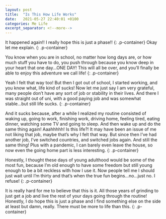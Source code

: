 ```yaml
---
layout: post
title:  "Is This How Life Works"
date:   2021-05-27 22:40:01 +0100
categories: Me Life
excerpt_separator: <!--more-->
---
```


It happened again!! I really hope this is just a phase!!
{: .p-container}
Okay let me explain.
{: .p-container}
<!--more-->
You know when you are in school, no matter how long days are, or how much stuff you have to do, you push through because you know deep in your heart that one day...ONE DAY! This will all be over, and you’ll finally be able to enjoy this adventure we call life!
{: .p-container}

Yeah I felt that way too! But then I got out of school, I started working, and you know what, life kind of sucks! Now let me just say I am very grateful, many people don’t have any sort of job or stability in their lives. And there I was straight out of uni, with a good paying job and was somewhat stable...but still life sucks.
{: .p-container}

And it sucks because, after a while I realized my routine consisted of waking up, going to work, finishing work, driving home, feeling tired, eating dinner, watching some TV and going to sleep. And then wake up and do the same thing again! Aaahhhhh! Is this life?! It may have been an issue of me not liking that job, maybe that’s why I felt that way. But since then I’ve had another job, I’ve switched countries, and switched jobs again. And still the same thing! Plus with a pandemic, I can barely even leave the house, so now even the going home part is less interesting.
{: .p-container}

Honestly, I thought these days of young adulthood would be some of the most fun, because I’m old enough to have some freedom but still young enough to be a bit reckless with how I use it. Now people tell me I should just wait until I’m thirty and that’s when the true fun begins...no...just no. I refuse!
{: .p-container}

It is really hard for me to believe that this is it. All those years of grinding to just get a job and live the rest of your days going through the routine! Honestly, I do hope this is just a phase and I find something else on the side at least but damn, really. There must be more to life than this.
{: .p-container}
